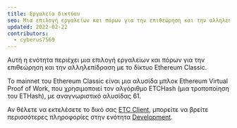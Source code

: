 ```yaml
---
title: Εργαλεία δικτύου
seo: Μια επιλογή εργαλείων και πόρων για την επιθεώρηση και την αλληλεπίδραση με το δίκτυο Ethereum Classic. RPC Endpoints, Blockchain Explorers και Network Monitors.
updated: 2022-02-22
contributors:
  - cyberus7569
---
```


Αυτή η ενότητα περιέχει μια επιλογή εργαλείων και πόρων για την επιθεώρηση και την αλληλεπίδραση με το δίκτυο Ethereum Classic.

Το mainnet του Ethereum Classic είναι μια αλυσίδα μπλοκ Ethereum Virtual Proof of Work, που χρησιμοποιεί τον αλγόριθμο ETCHash (μια τροποποίηση του ETHash), με αναγνωριστικό αλυσίδας 61.

Αν θέλετε να εκτελέσετε το δικό σας [ETC Client](/development/clients), μπορείτε να βρείτε περισσότερες πληροφορίες στην ενότητα [Development](/development).
